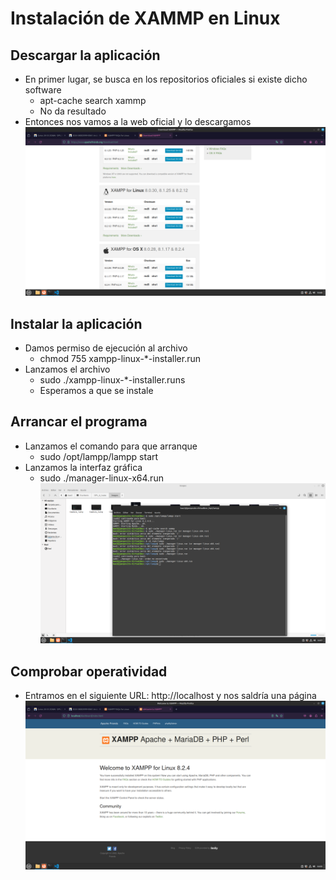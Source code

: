 # Instalación de XAMMP en Linux

## Descargar la aplicación
- En primer lugar, se busca en los repositorios oficiales si existe dicho software
    - apt-cache search xammp
    - No da resultado
- Entonces nos vamos a la web oficial y lo descargamos
![Captura](images/xammp1.png)

## Instalar la aplicación
- Damos permiso de ejecución al archivo
    - chmod 755 xampp-linux-*-installer.run
- Lanzamos el archivo
    - sudo ./xampp-linux-*-installer.runs
    - Esperamos a que se instale

## Arrancar el programa
- Lanzamos el comando para que arranque
    - sudo /opt/lampp/lampp start
- Lanzamos la interfaz gráfica
    - sudo ./manager-linux-x64.run
![Captura](images/xammp2.png)

## Comprobar operatividad
- Entramos en el siguiente URL: http://localhost y nos saldría una página
![captura](images/xammp3.png)